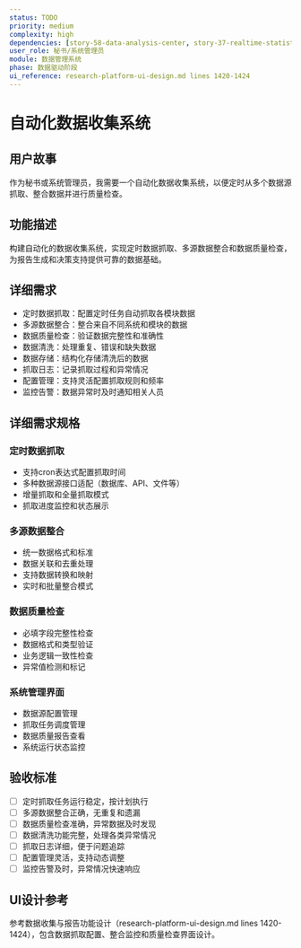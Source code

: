 ```yaml
---
status: TODO
priority: medium
complexity: high
dependencies: [story-58-data-analysis-center, story-37-realtime-statistics-panel]
user_role: 秘书/系统管理员
module: 数据管理系统
phase: 数据驱动阶段
ui_reference: research-platform-ui-design.md lines 1420-1424
---
```


# 自动化数据收集系统

## 用户故事
作为秘书或系统管理员，我需要一个自动化数据收集系统，以便定时从多个数据源抓取、整合数据并进行质量检查。

## 功能描述
构建自动化的数据收集系统，实现定时数据抓取、多源数据整合和数据质量检查，为报告生成和决策支持提供可靠的数据基础。

## 详细需求
- 定时数据抓取：配置定时任务自动抓取各模块数据
- 多源数据整合：整合来自不同系统和模块的数据
- 数据质量检查：验证数据完整性和准确性
- 数据清洗：处理重复、错误和缺失数据
- 数据存储：结构化存储清洗后的数据
- 抓取日志：记录抓取过程和异常情况
- 配置管理：支持灵活配置抓取规则和频率
- 监控告警：数据异常时及时通知相关人员

## 详细需求规格
### 定时数据抓取
- 支持cron表达式配置抓取时间
- 多种数据源接口适配（数据库、API、文件等）
- 增量抓取和全量抓取模式
- 抓取进度监控和状态展示

### 多源数据整合
- 统一数据格式和标准
- 数据关联和去重处理
- 支持数据转换和映射
- 实时和批量整合模式

### 数据质量检查
- 必填字段完整性检查
- 数据格式和类型验证
- 业务逻辑一致性检查
- 异常值检测和标记

### 系统管理界面
- 数据源配置管理
- 抓取任务调度管理
- 数据质量报告查看
- 系统运行状态监控

## 验收标准
- [ ] 定时抓取任务运行稳定，按计划执行
- [ ] 多源数据整合正确，无重复和遗漏
- [ ] 数据质量检查准确，异常数据及时发现
- [ ] 数据清洗功能完整，处理各类异常情况
- [ ] 抓取日志详细，便于问题追踪
- [ ] 配置管理灵活，支持动态调整
- [ ] 监控告警及时，异常情况快速响应

## UI设计参考
参考数据收集与报告功能设计（research-platform-ui-design.md lines 1420-1424），包含数据抓取配置、整合监控和质量检查界面设计。